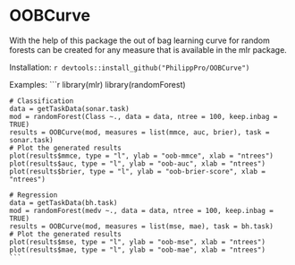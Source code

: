 # OOBCurve

With the help of this package the out of bag learning curve for random forests 
can be created for any measure that is available in the mlr package.

Installation: 
    ```r
    devtools::install_github("PhilippPro/OOBCurve")
    ```

Examples: 
    ```r
    library(mlr)
    library(randomForest)
 
    # Classification
    data = getTaskData(sonar.task)
    mod = randomForest(Class ~., data = data, ntree = 100, keep.inbag = TRUE)
    results = OOBCurve(mod, measures = list(mmce, auc, brier), task = sonar.task)
    # Plot the generated results
    plot(results$mmce, type = "l", ylab = "oob-mmce", xlab = "ntrees")
    plot(results$auc, type = "l", ylab = "oob-auc", xlab = "ntrees")
    plot(results$brier, type = "l", ylab = "oob-brier-score", xlab = "ntrees")
 
    # Regression
    data = getTaskData(bh.task)
    mod = randomForest(medv ~., data = data, ntree = 100, keep.inbag = TRUE)
    results = OOBCurve(mod, measures = list(mse, mae), task = bh.task)
    # Plot the generated results
    plot(results$mse, type = "l", ylab = "oob-mse", xlab = "ntrees")
    plot(results$mae, type = "l", ylab = "oob-mae", xlab = "ntrees")
    ```


